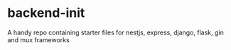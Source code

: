 # backend-init
A handy repo containing starter files for nestjs, express, django, flask, gin and mux frameworks
